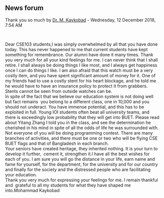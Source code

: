 <h2>News forum</h2><a href="https://moodle.cse.buet.ac.bd/user/view.php?id=20&course=382"></a>
Thank you so much
by <a href="https://moodle.cse.buet.ac.bd/user/view.php?id=20&course=382">Dr. M. Kaykobad</a> - Wednesday, 12 December 2018, 7:54 AM


 

Dear CSE103 students,I was simply overwhelmed by all that you have done today. This has never happened to me that current students have kept something for remembrance. Our alumni have done it many times. Thank you very much for all your kind feelings for me. I can never think that I shall retire. I shall always be doing things I like most, and I always get happiness  once I can do things I like. I am also afraid that this watch must be a very costly item, and you have spent significant amount of money for it. One of my friends had to use a costly stent for his heart blockage, and he told me he would have to have an insurance policy to protect it from grabbers. Stents cannot be seen from outside watches can be. <br />In spite of the fact that we believe our education system is not doing well but fact remains  you belong to a different class, one in 10,000 and you should not underact. You have immense potential, and this has to be exploited in full. Young IOI students often beat all university teams, and there is exceedingly low probability that they will get into BUET. Please read about Yitang Zhang I told you in the class, and see the determination he cherished in his mind in spite of all the odds of life he was surrounded with. Not everyone of you will be doing programming contest. There are many branches of activities, and there must be one or two who will be flying CSE BUET flags and that of Bangladesh in each branch.<br />Your seniors have created heritage, they inherited nothing. It is your turn to develop it further,  cement it, strengthen it.I have all the best wishes for each of you. I am sure you will go the distance in your life, earn name and fame for yourself, for the department, for the university and for our country and finally for the society and the distressed people who are facilitating your education.<br />Thank you very much for expressing your feelings for me. I remain thankful and  grateful to all my students for what they have shaped me into.Mohammad Kaykobad<br />






